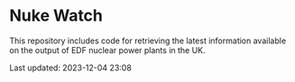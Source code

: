 # Nuke Watch

This repository includes code for retrieving the latest information available on the output of EDF nuclear power plants in the UK.

Last updated: 2023-12-04 23:08